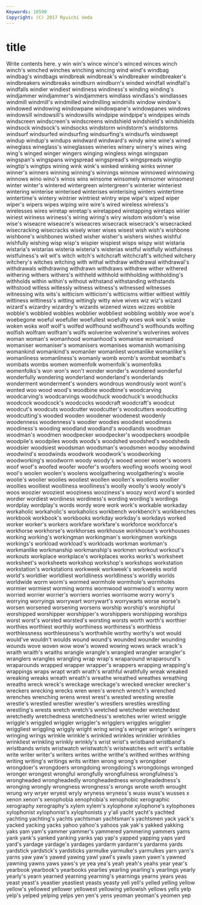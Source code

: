 ```yaml
---
Keywords: 10590 
Copyright: (C) 2017 Ryuichi Ueda
---
```


# title

Write contents here.
y win win's wince wince's
winced winces winch winch's winched winches winching wincing wind wind's
windbag windbag's windbags windbreak windbreak's windbreaker windbreaker's windbreakers windbreaks windburn
windburn's winded windfall windfall's windfalls windier windiest windiness windiness's winding
winding's windjammer windjammer's windjammers windlass windlass's windlasses windmill windmill's windmilled
windmilling windmills window window's windowed windowing windowpane windowpane's windowpanes windows
windowsill windowsill's windowsills windpipe windpipe's windpipes winds windscreen windscreen's windscreens
windshield windshield's windshields windsock windsock's windsocks windstorm windstorm's windstorms windsurf
windsurfed windsurfing windsurfing's windsurfs windswept windup windup's windups windward windward's
windy wine wine's wined wineglass wineglass's wineglasses wineries winery winery's
wines wing wing's winged winger wingers winging wingless wings wingspan
wingspan's wingspans wingspread wingspread's wingspreads wingtip wingtip's wingtips wining wink
wink's winked winking winks winner winner's winners winning winning's winnings
winnow winnowed winnowing winnows wino wino's winos wins winsome winsomely
winsomer winsomest winter winter's wintered wintergreen wintergreen's winterier winteriest wintering
winterise winterised winterises winterising winters wintertime wintertime's wintery wintrier wintriest
wintry wipe wipe's wiped wiper wiper's wipers wipes wiping wire
wire's wired wireless wireless's wirelesses wires wiretap wiretap's wiretapped wiretapping
wiretaps wirier wiriest wiriness wiriness's wiring wiring's wiry wisdom wisdom's
wise wise's wiseacre wiseacre's wiseacres wisecrack wisecrack's wisecracked wisecracking wisecracks
wisely wiser wises wisest wish wish's wishbone wishbone's wishbones wished
wisher wisher's wishers wishes wishful wishfully wishing wisp wisp's wispier
wispiest wisps wispy wist wistaria wistaria's wistarias wisteria wisteria's wisterias
wistful wistfully wistfulness wistfulness's wit wit's witch witch's witchcraft witchcraft's
witched witchery witchery's witches witching with withal withdraw withdrawal withdrawal's
withdrawals withdrawing withdrawn withdraws withdrew wither withered withering withers withers's
withheld withhold withholding withholding's withholds within within's without withstand withstanding
withstands withstood witless witlessly witness witness's witnessed witnesses witnessing wits
wits's witticism witticism's witticisms wittier wittiest wittily wittiness wittiness's witting
wittingly witty wive wives wiz wiz's wizard wizard's wizardry wizardry's
wizards wizened wizes wizzes wobble wobble's wobbled wobbles wobblier wobbliest
wobbling wobbly woe woe's woebegone woeful woefuller woefullest woefully woes
wok wok's woke woken woks wolf wolf's wolfed wolfhound wolfhound's
wolfhounds wolfing wolfish wolfram wolfram's wolfs wolverine wolverine's wolverines wolves
woman woman's womanhood womanhood's womanise womanised womaniser womaniser's womanisers womanises
womanish womanising womankind womankind's womanlier womanliest womanlike womanlike's womanliness womanliness's
womanly womb womb's wombat wombat's wombats wombs women womenfolk womenfolk's
womenfolks womenfolks's won won's won't wonder wonder's wondered wonderful wonderfully
wondering wonderland wonderland's wonderlands wonderment wonderment's wonders wondrous wondrously wont
wont's wonted woo wood wood's woodbine woodbine's woodcarving woodcarving's woodcarvings
woodchuck woodchuck's woodchucks woodcock woodcock's woodcocks woodcraft woodcraft's woodcut woodcut's
woodcuts woodcutter woodcutter's woodcutters woodcutting woodcutting's wooded wooden woodener woodenest
woodenly woodenness woodenness's woodier woodies woodiest woodiness woodiness's wooding woodland
woodland's woodlands woodman woodman's woodmen woodpecker woodpecker's woodpeckers woodpile woodpile's
woodpiles woods woods's woodshed woodshed's woodsheds woodsier woodsiest woodsman woodsman's
woodsmen woodsy woodwind woodwind's woodwinds woodwork woodwork's woodworking woodworking's woodworm
woody woody's wooed wooer wooer's wooers woof woof's woofed woofer
woofer's woofers woofing woofs wooing wool wool's woolen woolen's woolens
woolgathering woolgathering's woolie woolie's woolier woolies wooliest woollen woollen's woollens
woollier woollies woolliest woolliness woolliness's woolly woolly's wooly wooly's woos
woozier wooziest wooziness wooziness's woozy word word's worded wordier wordiest
wordiness wordiness's wording wording's wordings wordplay wordplay's words wordy wore
work work's workable workaday workaholic workaholic's workaholics workbench workbench's workbenches
workbook workbook's workbooks workday workday's workdays worked worker worker's workers
workfare workfare's workforce workforce's workhorse workhorse's workhorses workhouse workhouse's workhouses
working working's workingman workingman's workingmen workings workings's workload workload's workloads
workman workman's workmanlike workmanship workmanship's workmen workout workout's workouts workplace
workplace's workplaces works works's worksheet worksheet's worksheets workshop workshop's workshops
workstation workstation's workstations workweek workweek's workweeks world world's worldlier worldliest
worldliness worldliness's worldly worlds worldwide worm worm's wormed wormhole wormhole's
wormholes wormier wormiest worming worms wormwood wormwood's wormy worn worried
worrier worrier's worriers worries worrisome worry worry's worrying worryings worrywart
worrywart's worrywarts worse worse's worsen worsened worsening worsens worship worship's
worshipful worshipped worshipper worshipper's worshippers worshipping worships worst worst's worsted
worsted's worsting worsts worth worth's worthier worthies worthiest worthily worthiness
worthiness's worthless worthlessness worthlessness's worthwhile worthy worthy's wot would would've
wouldn't woulds wound wound's wounded wounder wounding wounds wove woven
wow wow's wowed wowing wows wrack wrack's wraith wraith's wraiths
wrangle wrangle's wrangled wrangler wrangler's wranglers wrangles wrangling wrap wrap's
wraparound wraparound's wraparounds wrapped wrapper wrapper's wrappers wrapping wrapping's wrappings
wraps wrapt wrath wrath's wrathful wrathfully wreak wreaked wreaking wreaks
wreath wreath's wreathe wreathed wreathes wreathing wreaths wreck wreck's wreckage
wreckage's wrecked wrecker wrecker's wreckers wrecking wrecks wren wren's wrench
wrench's wrenched wrenches wrenching wrens wrest wrest's wrested wresting wrestle
wrestle's wrestled wrestler wrestler's wrestlers wrestles wrestling wrestling's wrests wretch
wretch's wretched wretcheder wretchedest wretchedly wretchedness wretchedness's wretches wrier wriest
wriggle wriggle's wriggled wriggler wriggler's wrigglers wriggles wrigglier wriggliest wriggling
wriggly wright wring wring's wringer wringer's wringers wringing wrings wrinkle
wrinkle's wrinkled wrinkles wrinklier wrinklies wrinkliest wrinkling wrinkly wrinkly's wrist
wrist's wristband wristband's wristbands wrists wristwatch wristwatch's wristwatches writ writ's
writable write writer writer's writers writes writhe writhe's writhed writhes
writhing writing writing's writings writs written wrong wrong's wrongdoer wrongdoer's
wrongdoers wrongdoing wrongdoing's wrongdoings wronged wronger wrongest wrongful wrongfully wrongfulness
wrongfulness's wrongheaded wrongheadedly wrongheadedness wrongheadedness's wronging wrongly wrongness wrongness's wrongs
wrote wroth wrought wrung wry wryer wryest wryly wryness wryness's
wuss wuss's wusses x xenon xenon's xenophobia xenophobia's xenophobic xerographic
xerography xerography's xylem xylem's xylophone xylophone's xylophones xylophonist xylophonist's xylophonists
y y'all yacht yacht's yachted yachting yachting's yachts yachtsman yachtsman's
yachtsmen yack yack's yacked yacking yacks yahoo yahoo's yahoos yak
yak's yakked yakking yaks yam yam's yammer yammer's yammered yammering
yammers yams yank yank's yanked yanking yanks yap yap's yapped
yapping yaps yard yard's yardage yardage's yardages yardarm yardarm's yardarms
yards yardstick yardstick's yardsticks yarmulke yarmulke's yarmulkes yarn yarn's yarns
yaw yaw's yawed yawing yawl yawl's yawls yawn yawn's yawned
yawning yawns yaws yaws's ye yea yea's yeah yeah's yeahs
year year's yearbook yearbook's yearbooks yearlies yearling yearling's yearlings yearly
yearly's yearn yearned yearning yearning's yearnings yearns years yeas yeast
yeast's yeastier yeastiest yeasts yeasty yell yell's yelled yelling yellow
yellow's yellowed yellower yellowest yellowing yellowish yellows yells yelp yelp's
yelped yelping yelps yen yen's yens yeoman yeoman's yeomen yep
